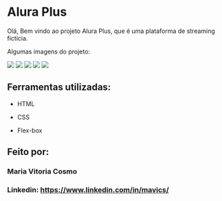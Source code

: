 # Alura Plus
Olá, Bem vindo ao projeto Alura Plus, que é uma plataforma de streaming fictícia. 

Algumas imagens do projeto: 

<img src="/img/projectImg/image01.png">
<img src="/img/projectImg/image02.png">
<img src="/img/projectImg/image03.png">
<img src="/img/projectImg/image04.png">
<img src="/img/projectImg/image05.png">

## Ferramentas utilizadas:

* HTML

* CSS

* Flex-box

## Feito por:

### Maria Vitoria Cosmo

### Linkedin: https://www.linkedin.com/in/mavics/